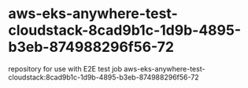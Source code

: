 # aws-eks-anywhere-test-cloudstack-8cad9b1c-1d9b-4895-b3eb-874988296f56-72
repository for use with E2E test job aws-eks-anywhere-test-cloudstack:8cad9b1c-1d9b-4895-b3eb-874988296f56-72

